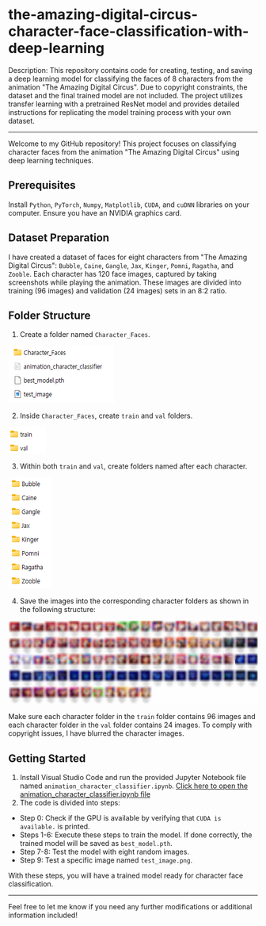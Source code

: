 # the-amazing-digital-circus-character-face-classification-with-deep-learning
Description: This repository contains code for creating, testing, and saving a deep learning model for classifying the faces of 8 characters from the animation "The Amazing Digital Circus". Due to copyright constraints, the dataset and the final trained model are not included. The project utilizes transfer learning with a pretrained ResNet model and provides detailed instructions for replicating the model training process with your own dataset.

---

Welcome to my GitHub repository! This project focuses on classifying character faces from the animation "The Amazing Digital Circus" using deep learning techniques.

## Prerequisites
Install `Python`, `PyTorch`, `Numpy`, `Matplotlib`, `CUDA`, and `cuDNN` libraries on your computer.
Ensure you have an NVIDIA graphics card.

## Dataset Preparation
I have created a dataset of faces for eight characters from "The Amazing Digital Circus": `Bubble`, `Caine`, `Gangle`, `Jax`, `Kinger`, `Pomni`, `Ragatha`, and `Zooble`. Each character has 120 face images, captured by taking screenshots while playing the animation. These images are divided into training (96 images) and validation (24 images) sets in an 8:2 ratio.

## Folder Structure
1. Create a folder named `Character_Faces`.

![image1](images/path1.png)

2. Inside `Character_Faces`, create `train` and `val` folders.

![image2](images/path2.png)

3. Within both `train` and `val`, create folders named after each character.

![image3](images/path3.png)

4. Save the images into the corresponding character folders as shown in the following structure:

![image4](images/path4.png)

Make sure each character folder in the `train` folder contains 96 images and each character folder in the `val` folder contains 24 images. To comply with copyright issues, I have blurred the character images.

## Getting Started
1. Install Visual Studio Code and run the provided Jupyter Notebook file named `animation_character_classifier.ipynb`. [Click here to open the animation_character_classifier.ipynb file](./animation_character_classifier.ipynb)
2. The code is divided into steps:
- Step 0: Check if the GPU is available by verifying that `CUDA is available.` is printed.
- Steps 1-6: Execute these steps to train the model. If done correctly, the trained model will be saved as `best_model.pth`.
- Step 7-8: Test the model with eight random images.
- Step 9: Test a specific image named `test_image.png`.

With these steps, you will have a trained model ready for character face classification.

---

Feel free to let me know if you need any further modifications or additional information included!
